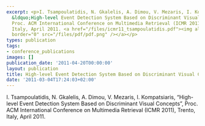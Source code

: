 ```yaml
---
excerpt: <p>I. Tsampoulatidis, N. Gkalelis, A. Dimou, V. Mezaris, I. Kompatsiaris,
  &ldquo;High-level Event Detection System Based on Discriminant Visual Concepts&rdquo;,
  Proc. ACM International Conference on Multimedia Retrieval (ICMR 2011), Trento,
  Italy, April 2011. <a href="/files/icmr11_tsampoulatidis.pdf"><img align="top" alt=""
  border="0" src="/files/pdf/pdf.png" /></a></p>
types: publication
tags:
- conference_publications
images: []
publication_date: '2011-04-20T00:00:00'
layout: publication
title: High-level Event Detection System Based on Discriminant Visual Concepts
date: '2011-03-04T17:24:03+02:00'
---
```

<p>I. Tsampoulatidis, N. Gkalelis, A. Dimou, V. Mezaris, I. Kompatsiaris, &ldquo;High-level Event Detection System Based on Discriminant Visual Concepts&rdquo;, Proc. ACM International Conference on Multimedia Retrieval (ICMR 2011), Trento, Italy, April 2011. <a href="/files/icmr11_tsampoulatidis.pdf"><img align="top" alt="" border="0" src="/files/pdf/pdf.png" /></a></p>

